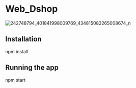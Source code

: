 # Web_Dshop
![242748794_401841998009769_434815082265008674_n](https://user-images.githubusercontent.com/87966190/134752529-317ad9cc-6e4c-44bd-819c-1aceac9b347f.png)
## Installation
npm install
## Running the app
npm start

